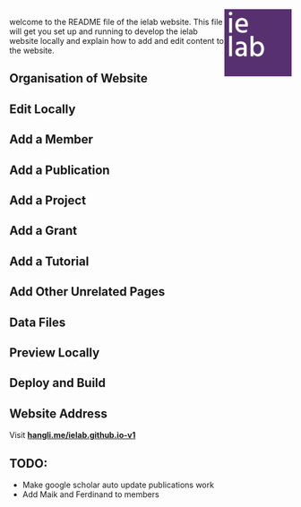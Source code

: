<img src="images/logos/ielab-page001.png" width="120px" height="120px" style="float: right;">

welcome to the README file of the ielab website. This file will get you set up and running to develop the ielab website locally and explain how to add and edit content to the website.

## Organisation of Website

## Edit Locally

## Add a Member

## Add a Publication

## Add a Project

## Add a Grant

## Add a Tutorial

## Add Other Unrelated Pages

## Data Files

## Preview Locally

## Deploy and Build

## Website Address

Visit **[hangli.me/ielab.github.io-v1](http://hangli.me/ielab.github.io-v1)**

## TODO:
- Make google scholar auto update publications work
- Add Maik and Ferdinand to members